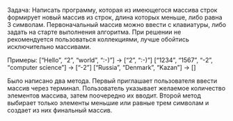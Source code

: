 Задача: Написать программу, которая из имеющегося массива строк формирует новый массив из строк, длина которых меньше, либо равна 3 символам. Первоначальный массив можно ввести с клавиатуры, либо задать на старте выполнения алгоритма. При решении не рекомендуется пользоваться коллекциями, лучше обойтись исключительно массивами.

Примеры:
[“Hello”, “2”, “world”, “:-)”] → [“2”, “:-)”]
[“1234”, “1567”, “-2”, “computer science”] → [“-2”]
[“Russia”, “Denmark”, “Kazan”] → []

Было написано два метода.
Первый приглашает пользователя ввести массив через терминал. Пользователь указывает желаемое количество элементов массива, затем поочередно их вводит.
Второй метод выбирает только элементы меньшие или равные трем символам и создает из них финальный массив.
